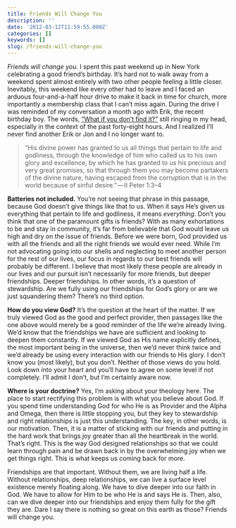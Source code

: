 ```yaml
---
title: Friends Will Change You
description: ''
date: '2012-03-12T11:59:55.000Z'
categories: []
keywords: []
slug: /friends-will-change-you
---
```


_Friends will change you_. I spent this past weekend up in New York celebrating a good friend’s birthday. It’s hard not to walk away from a weekend spent almost entirely with two other people feeling a little closer. Inevitably, this weekend like every other had to leave and I faced an arduous four-and-a-half hour drive to make it back in time for church, more importantly a membership class that I can’t miss again. During the drive I was reminded of my conversation a month ago with Erik, the recent birthday boy. The words, [“What if you don’t find it?”](http://104.193.143.57/~waywar13/ce/2012/02/13/what-if-you-dont-find-it/ "What If You Don’t Find It?") still ringing in my head, especially in the context of the past forty-eight hours. And I realized I’ll never find another Erik or Jon and I no longer want to.

> “His divine power has granted to us all things that pertain to life and godliness, through the knowledge of him who called us to his own glory and excellence, by which he has granted to us his precious and very great promises, so that through them you may become partakers of the divine nature, having escaped from the corruption that is in the world because of sinful desire.” — II Peter 1:3–4

**Batteries not included.** You’re not seeing that phrase in this passage, because God doesn’t give things like that to us. When it says He’s given us everything that pertain to life and godliness, it means _everything_. Don’t you think that one of the paramount gifts is friends? With as many exhortations to be and stay in community, it’s far from believable that God would leave us high and dry on the issue of friends. Before we were born, God provided us with all the friends and all the right friends we would ever need. While I’m not advocating going into our shells and neglecting to meet another person for the rest of our lives, our focus in regards to our best friends will probably be different. I believe that most likely these people are already in our lives and our pursuit isn’t necessarily for more friends, but deeper friendships. Deeper friendships. In other words, it’s a question of stewardship. Are we fully using our friendships for God’s glory or are we just squandering them? There’s no third option.

**How do you view God?** It’s the question at the heart of the matter. If we truly viewed God as the good and perfect provider, then passages like the one above would merely be a good reminder of the life we’re already living. We’d know that the friendships we have are sufficient and looking to deepen them constantly. If we viewed God as His name explicitly defines, the most important being in the universe, then we’d never think twice and we’d already be using every interaction with our friends to His glory. I don’t know you (most likely), but you don’t. Neither of those views do you hold. Look down into your heart and you’ll have to agree on some level if not completely. I’ll admit I don’t, but I’m certainly aware now.

**Where is your doctrine?** Yes, I’m asking about your theology here. The place to start rectifying this problem is with what you believe about God. If you spend time understanding God for who He is as Provider and the Alpha and Omega, then there is little stopping you, but they key to stewardship and right relationships is just this understanding. The key, in other words, is our motivation. Then, it is a matter of sticking with our friends and putting in the hard work that brings joy greater than all the heartbreak in the world. That’s right. This is the way God designed relationships so that we could learn through pain and be drawn back in by the overwhelming joy when we get things right. This is what keeps us coming back for more.

Friendships are that important. Without them, we are living half a life. Without relationships, deep relationships, we can live a surface level existence merely floating along. We have to dive deeper into our faith in God. We have to allow for Him to be who He is and says He is. Then, also, can we dive deeper into our friendships and enjoy them fully for the gift they are. Dare I say there is nothing so great on this earth as those? Friends will change you.